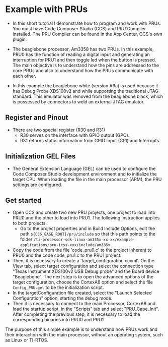 # Example with PRUs
- In this short tutorial I demonstrate how to program and work with PRUs. You must have Code Composer Studio (CCS) and PRU Compiler installed. The PRU Compiler can be found in the App Center, CCS's own plugin.

- The beaglebone processor, Am3358 has two PRUs. In this example, PRU0 has the function of reading a digital input and generating an interruption for PRU1 and then toggle led when the button is pressed. The main objective is to understand how the pins are addressed to the core PRUs and also to understand how the PRUs communicate with each other.

- In this example the beaglebone white (version A6a) is used because it has Debug Probe XDS100v2 and while supporting the traditional JTAG standard. This emulator was removed from the beaglebone black, which is possessed by connectors to weld an external JTAG emulator.

## Register and Pinout 
- There are two special register (R30 and R31)
    - R30 serves on the interface with GPIO output (GPO). 
    - R31 returns status information from GPIO input (GPI) and Interrupts. 

## Initialization GEL Files 
- The General Extension Language (GEL) can be used to configure the Code Composer Studio development environment and to initialize the target CPU. When loading the file in the main processor (ARM), the PRU settings are configured. 

## Get started 
- Open CCS and create two new PRU projects, one project to load into PRU0 and the other to load into PRU1. The following instruction applies to both projects.
  - Go to the project properties and in Build Include Options, edit the path `${CCS_BASE_ROOT}/pru/include` so that this path points to the folder `/ti-processor-sdk-linux-am335x-xx-xx/example-applications/pru-icss-xxx/include/am335x`.
 - Copy the code from the file 'code_pru0.c' to the project inherent to PRU0 and the code code_pru1.c to the PRU1 project.
 - Then, it is necessary to create a 'target_configuration.ccxml'. On the View tab, select target configuration and select the connection type "Texas Instrument XDS100v2 USB Debug probe" and the Board device "Beaglebone". The next step is to open the advanced options of the target configuration, choose the CortexA8 option and select the file `Config_PRU.gel` to be the initialization script.
 - In the targetConfiguration file created, select the "Launch Selected Configuration" option, starting the debug mode.
 - Then it is necessary to connect to the main Processor, CortexA8 and load the startup script, in the "Scripts" tab and select "PRU_Cape_Init".
After completing the previous step, it is necessary to load the corresponding binaries into PRU0 and PRU1.

The purpose of this simple example is to understand how PRUs work and their interaction with the main processor, without an operating system, such as Linux or TI-RTOS.


